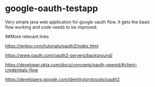 # google-oauth-testapp

Very simple java web application for google oauth flow. It gets the basic flow working and code needs to be improved.  

##More relevant links 

https://jenkov.com/tutorials/oauth2/index.html

https://www.oauth.com/oauth2-servers/background/

https://developer.okta.com/docs/concepts/oauth-openid/#client-credentials-flow

https://developers.google.com/identity/protocols/oauth2
